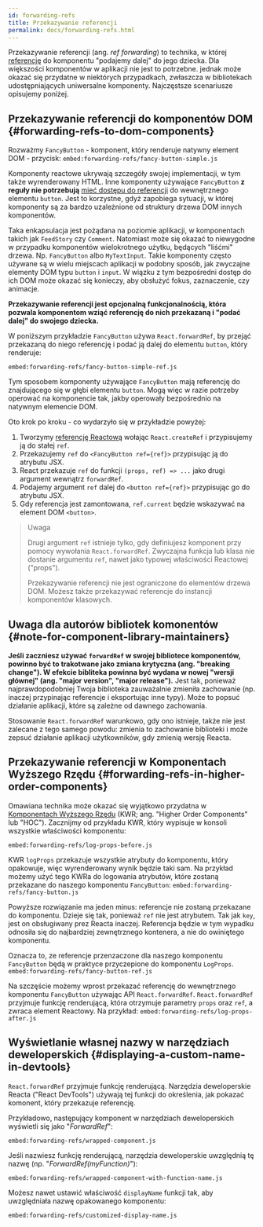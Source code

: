 ```yaml
---
id: forwarding-refs
title: Przekazywanie referencji
permalink: docs/forwarding-refs.html
---
```


Przekazywanie referencji (ang. *ref forwarding*) to technika, w której [referencję](/docs/refs-and-the-dom.html)
do komponentu "podajemy dalej" do jego dziecka. Dla większości komponentów w aplikacji nie jest to potrzebne.
jednak może okazać się przydatne w niektórych przypadkach, zwłaszcza w bibliotekach udostępniających uniwersalne komponenty. 
Najczęstsze scenariusze opisujemy poniżej.

## Przekazywanie referencji do komponentów DOM {#forwarding-refs-to-dom-components}

Rozważmy `FancyButton` - komponent, który renderuje natywny element DOM - przycisk:
`embed:forwarding-refs/fancy-button-simple.js`

Komponenty reactowe ukrywają szczegóły swojej implementacji, w tym także wyrenderowany HTML.
Inne komponenty używające `FancyButton` **z reguły nie potrzebują** [mieć dostępu do referencji](/docs/refs-and-the-dom.html) do wewnętrznego elementu `button`.
Jest to korzystne, gdyż zapobiega sytuacji, w której komponenty są za bardzo uzależnione od struktury drzewa DOM innych komponentów. 

Taka enkapsulacja jest pożądana na poziomie aplikacji, w komponentach takich jak `FeedStory` czy `Comment`. Natomiast może się okazać to niewygodne w przypadku komponentów wielokrotnego użytku, będących "liśćmi" drzewa. Np. `FancyButton` albo `MyTextInput`. Takie komponenty często używane są w wielu miejscach aplikacji w podobny sposób, jak zwyczajne elementy DOM typu `button` i `input`. W wiązku z tym bezpośredni dostęp do ich DOM może okazać się konieczy, aby obsłużyć fokus, zaznaczenie, czy animacje. 

**Przekazywanie referencji jest opcjonalną funkcjonalnością, która pozwala komponentom wziąć referencję do nich przekazaną i "podać dalej" do swojego dziecka.**

W poniższym przykładzie `FancyButton` używa `React.forwardRef`, by przejąć przekazaną do niego referencję i podać ją dalej do elementu `button`, który renderuje:

`embed:forwarding-refs/fancy-button-simple-ref.js`

Tym sposobem komponenty używające `FancyButton` mają referencję do znajdującego się w głębi elementu `button`. Mogą więc w razie potrzeby operować na komponencie tak, jakby operowały bezpośrednio na natywnym elemencie DOM.

Oto krok po kroku - co wydarzyło się w przykładzie powyżej:

1. Tworzymy [referencję Reactową](/docs/refs-and-the-dom.html) wołając `React.createRef` i przypisujemy ją do stałej `ref`.
1. Przekazujemy `ref` do `<FancyButton ref={ref}>` przypisując ją do atrybutu JSX.
1. React przekazuje `ref` do funkcji `(props, ref) => ...` jako drugi argument wewnątrz `forwardRef`.
1. Podajemy argument `ref` dalej do `<button ref={ref}>` przypisując go do atrybutu JSX.
1. Gdy referencja jest zamontowana, `ref.current` będzie wskazywać na element DOM `<button>`.

>Uwaga
>
>Drugi argument `ref` istnieje tylko, gdy definiujesz komponent przy pomocy wywołania `React.forwardRef`. Zwyczajna funkcja lub klasa nie dostanie argumentu `ref`, nawet jako typowej właściwości Reactowej ("props").
>
>Przekazywanie referencji nie jest ograniczone do elementów drzewa DOM. Możesz także przekazywać referencje do instancji komponentów klasowych.

## Uwaga dla autorów bibliotek komonentów {#note-for-component-library-maintainers}

**Jeśli zaczniesz używać `forwardRef` w swojej bibliotece komponentów, powinno być to trakotwane jako zmiana krytyczna (ang. "breaking change"). W efekcie bibliteka powinna być wydana w nowej "wersji głównej" (ang. "major version", "major release").** Jest tak, ponieważ najprawdopodobniej Twoja biblioteka zauważalnie zmieniła zachowanie (np. inaczej przypinając referencje i eksportując inne typy). Może to popsuć działanie aplikacji, które są zależne od dawnego zachowania.

Stosowanie `React.forwardRef` warunkowo, gdy ono istnieje, także nie jest zalecane z tego samego powodu: zmienia to zachowanie biblioteki i może zepsuć działanie aplikacji użytkowników, gdy zmienią wersję Reacta.  

## Przekazywanie referencji w Komponentach Wyższego Rzędu {#forwarding-refs-in-higher-order-components}

Omawiana technika może okazać się wyjątkowo przydatna w [Komponentach Wyższego Rzędu](/docs/higher-order-components.html) (KWR; ang. "Higher Order Components" lub "HOC"). Zacznijmy od przykładu KWR, który wypisuje w konsoli wszystkie właściwości komponentu:

`embed:forwarding-refs/log-props-before.js`

KWR `logProps` przekazuje wszystkie atrybuty do komponentu, który opakowuje, więc wyrenderowany wynik będzie taki sam. Na przykład możemy użyć tego KWRa do logowania atrybutów, które zostaną przekazane do naszego komponentu `FancyButton`:
`embed:forwarding-refs/fancy-button.js`

Powyższe rozwiązanie ma jeden minus: referencje nie zostaną przekazane do komponentu. Dzieje się tak, ponieważ `ref` nie jest atrybutem. Tak jak `key`, jest on obsługiwany prez Reacta inaczej. Referencja będzie w tym wypadku odnosiła się do najbardziej zewnętrznego kontenera, a nie do owiniętego komponentu. 

Oznacza to, ze referencje przenzaczone dla naszego komponentu `FancyButton` będą w praktyce przyczepione do komponentu `LogProps`.  
`embed:forwarding-refs/fancy-button-ref.js`

Na szczęście możemy wprost przekazać referencję do wewnętrznego komponentu `FancyButton` używając API `React.forwardRef`. `React.forwardRef` przyjmuje funkcję renderującą, która otrzymuje parametry `props` oraz `ref`, a zwraca element Reactowy. Na przykład:
`embed:forwarding-refs/log-props-after.js`

## Wyświetlanie własnej nazwy w narzędziach deweloperskich {#displaying-a-custom-name-in-devtools}

`React.forwardRef` przyjmuje funkcję renderującą. Narzędzia deweloperskie Reacta ("React DevTools") używają tej funkcji do określenia, jak pokazać komonent, który przekazuje referencję.

Przykładowo, następujący komponent w narzędziach deweloperskich wyświetli się jako "*ForwardRef*":

`embed:forwarding-refs/wrapped-component.js`

Jeśli nazwiesz funkcję renderującą, narzędzia deweloperskie uwzględnią tę nazwę (np. "*ForwardRef(myFunction)*"):

`embed:forwarding-refs/wrapped-component-with-function-name.js`

Możesz nawet ustawić właściwość `displayName` funkcji tak, aby uwzględniała nazwę opakowanego komponentu:

`embed:forwarding-refs/customized-display-name.js`
